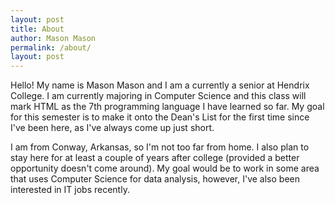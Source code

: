 ```yaml
---
layout: post
title: About
author: Mason Mason
permalink: /about/
layout: post
---
```


Hello! My name is Mason Mason and I am a currently a senior at Hendrix College. I am currently majoring in Computer Science and this class will mark HTML as the 7th programming language I have learned so far. My goal for this semester is to make it onto the Dean's List for the first time since I've been here, as I've always come up just short.

I am from Conway, Arkansas, so I'm not too far from home. I also plan to stay here for at least a couple of years after college (provided a better opportunity doesn't come around). My goal would be to work in some area that uses Computer Science for data analysis, however, I've also been interested in IT jobs recently.